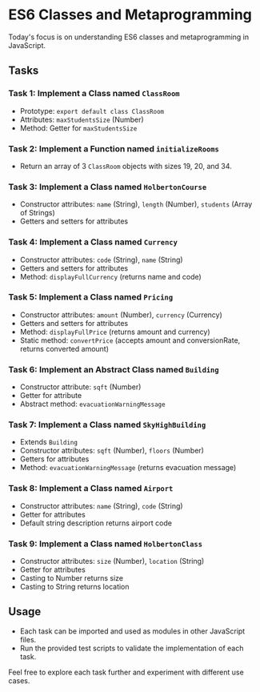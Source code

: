 # ES6 Classes and Metaprogramming

Today's focus is on understanding ES6 classes and metaprogramming in JavaScript.

## Tasks

### Task 1: Implement a Class named `ClassRoom`
- Prototype: `export default class ClassRoom`
- Attributes: `maxStudentsSize` (Number)
- Method: Getter for `maxStudentsSize`

### Task 2: Implement a Function named `initializeRooms`
- Return an array of 3 `ClassRoom` objects with sizes 19, 20, and 34.

### Task 3: Implement a Class named `HolbertonCourse`
- Constructor attributes: `name` (String), `length` (Number), `students` (Array of Strings)
- Getters and setters for attributes

### Task 4: Implement a Class named `Currency`
- Constructor attributes: `code` (String), `name` (String)
- Getters and setters for attributes
- Method: `displayFullCurrency` (returns name and code)

### Task 5: Implement a Class named `Pricing`
- Constructor attributes: `amount` (Number), `currency` (Currency)
- Getters and setters for attributes
- Method: `displayFullPrice` (returns amount and currency)
- Static method: `convertPrice` (accepts amount and conversionRate, returns converted amount)

### Task 6: Implement an Abstract Class named `Building`
- Constructor attribute: `sqft` (Number)
- Getter for attribute
- Abstract method: `evacuationWarningMessage`

### Task 7: Implement a Class named `SkyHighBuilding`
- Extends `Building`
- Constructor attributes: `sqft` (Number), `floors` (Number)
- Getters for attributes
- Method: `evacuationWarningMessage` (returns evacuation message)

### Task 8: Implement a Class named `Airport`
- Constructor attributes: `name` (String), `code` (String)
- Getter for attributes
- Default string description returns airport code

### Task 9: Implement a Class named `HolbertonClass`
- Constructor attributes: `size` (Number), `location` (String)
- Getter for attributes
- Casting to Number returns size
- Casting to String returns location

## Usage
- Each task can be imported and used as modules in other JavaScript files.
- Run the provided test scripts to validate the implementation of each task.

Feel free to explore each task further and experiment with different use cases.

